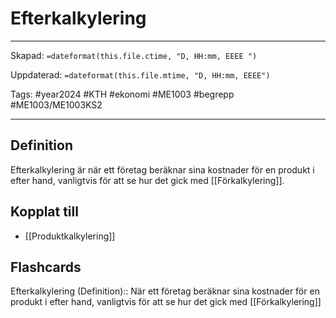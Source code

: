 # Efterkalkylering

---
Skapad: `=dateformat(this.file.ctime, "D, HH:mm, EEEE ")`

Uppdaterad: `=dateformat(this.file.mtime, "D, HH:mm, EEEE")`

Tags: #year2024 #KTH #ekonomi #ME1003 #begrepp #ME1003/ME1003KS2

---

## Definition

Efterkalkylering är när ett företag beräknar sina kostnader för en produkt i efter hand, vanligtvis för att se hur det gick med [[Förkalkylering]].

## Kopplat till

- [[Produktkalkylering]]

## Flashcards

Efterkalkylering (Definition):: När ett företag beräknar sina kostnader för en produkt i efter hand, vanligtvis för att se hur det gick med [[Förkalkylering]]
<!--SR:!2024-03-03,13,292-->
